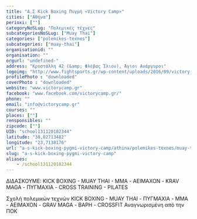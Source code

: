 ```yaml
---
title: "Α.Σ Kick Boxing Πυγμή «Victory Camp»"
cities: ["Αθήνα"]
perioxi: [""]
categoryNoSLug: "Πολεμικές τέχνες"
subcategoriesNoSLug: ["Muay Thai"]
categories: ["polemikes-texnes"]
subcategories: ["muay-thai"]
organisationid: ""
organisation: ""
orgurl: "undefined-"
address: "Κρυστάλλη 42 (&amp; Φλέβας Ίλιον), Άγιοι Ανάργυροι"
logoimg: "http://www.fightsports.gr/wp-content/uploads/2016/09/victory-camp-logo-1.jpg"
profilePhoto : "downloaded"
coverPhoto : "downloaded"
website: "www.victorycamp.gr"
facebook: "www.facebook.com/victorycamp.gr/"
phone: ""
email: "info@victorycamp.gr"
courses: ""
places: [""]
rensponsibles: ""
zipcode: [""]
UID: "school131120182344"
latitude: "38,02713482"
longitude: "23,7138176"
url: "a-s-kick-boxing-pygmi-victory-camp/athina/polemikes-texnes/muay-thai"
slug: "a-s-kick-boxing-pygmi-victory-camp"
aliases:
    - /school131120182344
---
```



ΔΙΔΑΣΚΟΥΜΕ: KICK BOXING - MUAY THAI - MMA - ΑΕΙΜΑΧΟΝ - KRAV MAGA - ΠΥΓΜΑΧΙΑ - CROSS TRAINING - PILATES

Σχολή πολεμικών τεχνών KICK BOXING - MUAY THAI - ΠΥΓΜΑΧΙΑ - MMA - ΑΕΙΜΑΧΟΝ - GRAV MAGA - ΒΑΡΗ - CROSSFIT Αναγνωρισμένη από την ΠΟΚ